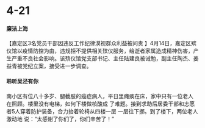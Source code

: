 # 4-21

#### 廉洁上海

【嘉定区3名党员干部因违反工作纪律漠视群众利益被问责 】4月14日，嘉定区殡仪馆以疫情防控为由，违规拒不提供相关殡仪服务，给逝者家属造成精神伤害，产生严重不良社会影响。该殡仪馆党支部书记、主任陆建良被诫勉，副主任陶杰、姜益青被党纪立案，接受进一步调查。

#### 聆听吴泾有你

南小区有位八十多岁、腿截肢的癌症病人，平日里瘫痪在床，家中只有一位老人 在照顾。楼里没有电梯，如何下楼做核酸成 了难题。接到求助后居委干部和志愿者5人穿着防护装备，合力抬着轮椅从四楼一层 一层往下挪。到了楼下，两位老人激动地 说：“太感谢了你们了，你们辛苦了！”&#x20;
